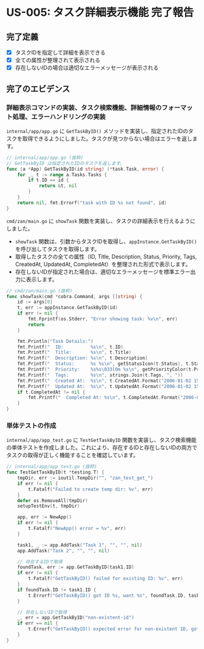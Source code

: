 # US-005: タスク詳細表示機能 完了報告

## 完了定義

- [x] タスクIDを指定して詳細を表示できる
- [x] 全ての属性が整理されて表示される
- [x] 存在しないIDの場合は適切なエラーメッセージが表示される

## 完了のエビデンス

### 詳細表示コマンドの実装、タスク検索機能、詳細情報のフォーマット処理、エラーハンドリングの実装

`internal/app/app.go` に `GetTaskByID()` メソッドを実装し、指定されたIDのタスクを取得できるようにしました。タスクが見つからない場合はエラーを返します。

```go
// internal/app/app.go (抜粋)
// GetTaskByID は指定されたIDのタスクを返します。
func (a *App) GetTaskByID(id string) (*task.Task, error) {
	for _, t := range a.Tasks.Tasks {
		if t.ID == id {
			return &t, nil
		}
	}
	return nil, fmt.Errorf("task with ID %s not found", id)
}
```

`cmd/zan/main.go` に `showTask` 関数を実装し、タスクの詳細表示を行えるようにしました。
- `showTask` 関数は、引数からタスクIDを取得し、`appInstance.GetTaskByID()` を呼び出してタスクを取得します。
- 取得したタスクの全ての属性（ID, Title, Description, Status, Priority, Tags, CreatedAt, UpdatedAt, CompletedAt）を整理された形式で表示します。
- 存在しないIDが指定された場合は、適切なエラーメッセージを標準エラー出力に表示します。

```go
// cmd/zan/main.go (抜粋)
func showTask(cmd *cobra.Command, args []string) {
	id := args[0]
	t, err := appInstance.GetTaskByID(id)
	if err != nil {
		fmt.Fprintf(os.Stderr, "Error showing task: %v\n", err)
		return
	}

	fmt.Println("Task Details:")
	fmt.Printf("  ID:          %s\n", t.ID)
	fmt.Printf("  Title:       %s\n", t.Title)
	fmt.Printf("  Description: %s\n", t.Description)
	fmt.Printf("  Status:      %s %s\n", getStatusIcon(t.Status), t.Status)
	fmt.Printf("  Priority:    %s%s\033[0m %s\n", getPriorityColor(t.Priority), t.Priority, t.Priority)
	fmt.Printf("  Tags:        %s\n", strings.Join(t.Tags, ", "))
	fmt.Printf("  Created At:  %s\n", t.CreatedAt.Format("2006-01-02 15:04:05"))
	fmt.Printf("  Updated At:  %s\n", t.UpdatedAt.Format("2006-01-02 15:04:05"))
	if t.CompletedAt != nil {
		fmt.Printf("  Completed At: %s\n", t.CompletedAt.Format("2006-01-02 15:04:05"))
	}
}
```

### 単体テストの作成

`internal/app/app_test.go` に `TestGetTaskByID` 関数を実装し、タスク検索機能の単体テストを作成しました。これにより、存在するIDと存在しないIDの両方でタスクの取得が正しく機能することを確認しています。

```go
// internal/app/app_test.go (抜粋)
func TestGetTaskByID(t *testing.T) {
	tmpDir, err := ioutil.TempDir("", "zan_test_get_")
	if err != nil {
		t.Fatalf("Failed to create temp dir: %v", err)
	}
	defer os.RemoveAll(tmpDir)
	setupTestEnv(t, tmpDir)

	app, err := NewApp()
	if err != nil {
		t.Fatalf("NewApp() error = %v", err)
	}

	task1, _ := app.AddTask("Task 1", "", "", nil)
	app.AddTask("Task 2", "", "", nil)

	// 存在するIDで取得
	foundTask, err := app.GetTaskByID(task1.ID)
	if err != nil {
		t.Fatalf("GetTaskByID() failed for existing ID: %v", err)
	}
	if foundTask.ID != task1.ID {
		t.Errorf("GetTaskByID() got ID %s, want %s", foundTask.ID, task1.ID)
	}

	// 存在しないIDで取得
	_, err = app.GetTaskByID("non-existent-id")
	if err == nil {
		t.Errorf("GetTaskByID() expected error for non-existent ID, got nil")
	}
}